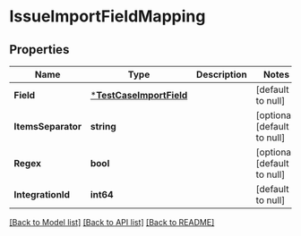 # IssueImportFieldMapping

## Properties
Name | Type | Description | Notes
------------ | ------------- | ------------- | -------------
**Field** | [***TestCaseImportField**](TestCaseImportField.md) |  | [default to null]
**ItemsSeparator** | **string** |  | [optional] [default to null]
**Regex** | **bool** |  | [optional] [default to null]
**IntegrationId** | **int64** |  | [default to null]

[[Back to Model list]](../README.md#documentation-for-models) [[Back to API list]](../README.md#documentation-for-api-endpoints) [[Back to README]](../README.md)

